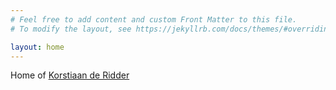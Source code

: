 ```yaml
---
# Feel free to add content and custom Front Matter to this file.
# To modify the layout, see https://jekyllrb.com/docs/themes/#overriding-theme-defaults

layout: home
---
```


Home of [Korstiaan de Ridder](https://www.linkedin.com/in/korstiaanderidder)
